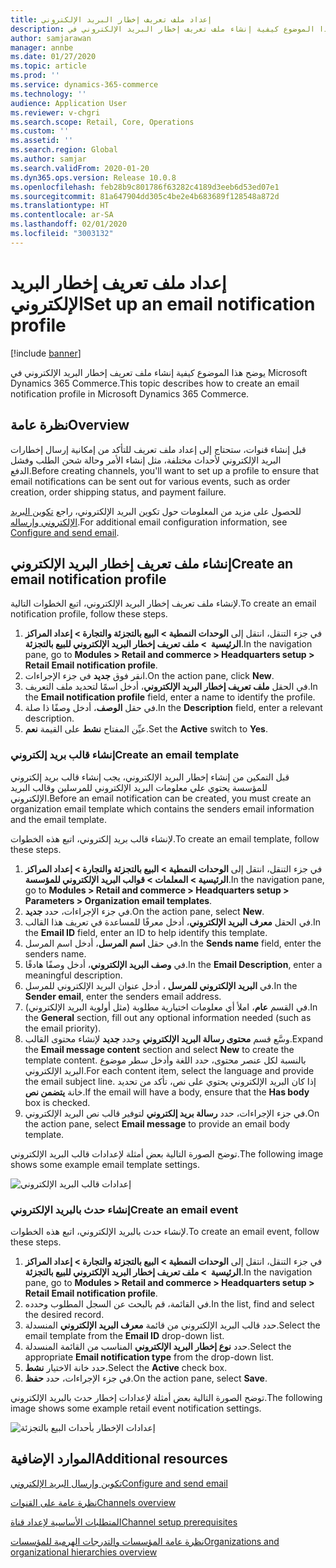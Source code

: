```yaml
---
title: إعداد ملف تعريف إخطار البريد الإلكتروني
description: يوضح هذا الموضوع كيفية إنشاء ملف تعريف إخطار البريد الإلكتروني في Microsoft Dynamics 365 Commerce.
author: samjarawan
manager: annbe
ms.date: 01/27/2020
ms.topic: article
ms.prod: ''
ms.service: dynamics-365-commerce
ms.technology: ''
audience: Application User
ms.reviewer: v-chgri
ms.search.scope: Retail, Core, Operations
ms.custom: ''
ms.assetid: ''
ms.search.region: Global
ms.author: samjar
ms.search.validFrom: 2020-01-20
ms.dyn365.ops.version: Release 10.0.8
ms.openlocfilehash: feb28b9c801786f63282c4189d3eeb6d53ed07e1
ms.sourcegitcommit: 81a647904dd305c4be2e4b683689f128548a872d
ms.translationtype: HT
ms.contentlocale: ar-SA
ms.lasthandoff: 02/01/2020
ms.locfileid: "3003132"
---
```

# <a name="set-up-an-email-notification-profile"></a><span data-ttu-id="daaf8-103">إعداد ملف تعريف إخطار البريد الإلكتروني</span><span class="sxs-lookup"><span data-stu-id="daaf8-103">Set up an email notification profile</span></span>


[!include [banner](includes/banner.md)]

<span data-ttu-id="daaf8-104">يوضح هذا الموضوع كيفية إنشاء ملف تعريف إخطار البريد الإلكتروني في Microsoft Dynamics 365 Commerce.</span><span class="sxs-lookup"><span data-stu-id="daaf8-104">This topic describes how to create an email notification profile in Microsoft Dynamics 365 Commerce.</span></span>

## <a name="overview"></a><span data-ttu-id="daaf8-105">نظرة عامة</span><span class="sxs-lookup"><span data-stu-id="daaf8-105">Overview</span></span>

<span data-ttu-id="daaf8-106">قبل إنشاء قنوات، ستحتاج إلى إعداد ملف تعريف للتأكد من إمكانية إرسال إخطارات البريد الإلكتروني لأحداث مختلفة، مثل إنشاء الأمر وحالة شحن الطلب وفشل الدفع.</span><span class="sxs-lookup"><span data-stu-id="daaf8-106">Before creating channels, you'll want to set up a profile to ensure that email notifications can be sent out for various events, such as order creation, order shipping status, and payment failure.</span></span>

<span data-ttu-id="daaf8-107">للحصول على مزيد من المعلومات حول تكوين البريد الإلكتروني، راجع [تكوين البريد الإلكتروني وإرساله](https://docs.microsoft.com/en-us/dynamics365/fin-ops-core/fin-ops/organization-administration/configure-email).</span><span class="sxs-lookup"><span data-stu-id="daaf8-107">For additional email configuration information, see [Configure and send email](https://docs.microsoft.com/en-us/dynamics365/fin-ops-core/fin-ops/organization-administration/configure-email).</span></span>

## <a name="create-an-email-notification-profile"></a><span data-ttu-id="daaf8-108">إنشاء ملف تعريف إخطار البريد الإلكتروني</span><span class="sxs-lookup"><span data-stu-id="daaf8-108">Create an email notification profile</span></span>

<span data-ttu-id="daaf8-109">لإنشاء ملف تعريف إخطار البريد الإلكتروني، اتبع الخطوات التالية.</span><span class="sxs-lookup"><span data-stu-id="daaf8-109">To create an email notification profile, follow these steps.</span></span>

1. <span data-ttu-id="daaf8-110">في جزء التنقل، انتقل إلى **الوحدات النمطية \> البيع بالتجزئة والتجارة \> إعداد المراكز الرئيسية ‬ \> ملف تعريف إخطار البريد الإلكتروني للبيع بالتجزئة**‬.</span><span class="sxs-lookup"><span data-stu-id="daaf8-110">In the navigation pane, go to **Modules \> Retail and commerce \> Headquarters setup \> Retail Email notification profile**.</span></span>
1. <span data-ttu-id="daaf8-111">انقر فوق **جديد** في جزء الإجراءات.</span><span class="sxs-lookup"><span data-stu-id="daaf8-111">On the action pane, click **New**.</span></span>
1. <span data-ttu-id="daaf8-112">في الحقل **ملف تعريف إخطار البريد الإلكتروني**، أدخل اسمًا لتحديد ملف التعريف.</span><span class="sxs-lookup"><span data-stu-id="daaf8-112">In the **Email notification profile** field, enter a name to identify the profile.</span></span>
1. <span data-ttu-id="daaf8-113">في حقل **الوصف**، أدخل وصفًا ذا صلة.</span><span class="sxs-lookup"><span data-stu-id="daaf8-113">In the **Description** field, enter a relevant description.</span></span>
1. <span data-ttu-id="daaf8-114">عيِّن المفتاح **نشط** على القيمة **نعم**.</span><span class="sxs-lookup"><span data-stu-id="daaf8-114">Set the **Active** switch to **Yes**.</span></span>

### <a name="create-an-email-template"></a><span data-ttu-id="daaf8-115">إنشاء قالب بريد إلكتروني</span><span class="sxs-lookup"><span data-stu-id="daaf8-115">Create an email template</span></span>

<span data-ttu-id="daaf8-116">قبل التمكين من إنشاء إخطار البريد الإلكتروني، يجب إنشاء قالب بريد إلكتروني للمؤسسة يحتوي علي معلومات البريد الإلكتروني للمرسلين وقالب البريد الإلكتروني.</span><span class="sxs-lookup"><span data-stu-id="daaf8-116">Before an email notification can be created, you must create an organization email template which contains the senders email information and the email template.</span></span>

<span data-ttu-id="daaf8-117">لإنشاء قالب بريد إلكتروني، اتبع هذه الخطوات.</span><span class="sxs-lookup"><span data-stu-id="daaf8-117">To create an email template, follow these steps.</span></span>

1. <span data-ttu-id="daaf8-118">في جزء التنقل، انتقل إلى **الوحدات النمطية \> البيع بالتجزئة والتجارة \> إعداد المراكز الرئيسية \> المعلمات \> قوالب البريد الإلكتروني للمؤسسة**.</span><span class="sxs-lookup"><span data-stu-id="daaf8-118">In the navigation pane, go to **Modules \> Retail and commerce \> Headquarters setup \> Parameters \> Organization email templates**.</span></span>
1. <span data-ttu-id="daaf8-119">في جزء الإجراءات، حدد **جديد**.</span><span class="sxs-lookup"><span data-stu-id="daaf8-119">On the action pane, select **New**.</span></span>
1. <span data-ttu-id="daaf8-120">في الحقل **معرف البريد الإلكتروني**، أدخل معرفًا للمساعدة في تعريف هذا القالب.</span><span class="sxs-lookup"><span data-stu-id="daaf8-120">In the **Email ID** field, enter an ID to help identify this template.</span></span>
1. <span data-ttu-id="daaf8-121">في حقل **اسم المرسل**، أدخل اسم المرسل‏‎.</span><span class="sxs-lookup"><span data-stu-id="daaf8-121">In the **Sends name** field, enter the senders name.</span></span>
1. <span data-ttu-id="daaf8-122">في **وصف البريد الإلكتروني**، أدخل وصفًا هادفًا.</span><span class="sxs-lookup"><span data-stu-id="daaf8-122">In the **Email Description**, enter a meaningful description.</span></span>
1. <span data-ttu-id="daaf8-123">في **‏‫البريد الإلكتروني للمرسل‬** ، أدخل عنوان البريد الإلكتروني للمرسل.</span><span class="sxs-lookup"><span data-stu-id="daaf8-123">In the **Sender email**, enter the senders email address.</span></span>
1. <span data-ttu-id="daaf8-124">في القسم **عام**، املأ أي معلومات اختيارية مطلوبة (مثل أولوية البريد الإلكتروني).</span><span class="sxs-lookup"><span data-stu-id="daaf8-124">In the **General** section, fill out any optional information needed (such as the email priority).</span></span>
1. <span data-ttu-id="daaf8-125">وسَّع قسم **محتوى رسالة البريد الإلكتروني** وحدد **جديد** لإنشاء محتوى القالب.</span><span class="sxs-lookup"><span data-stu-id="daaf8-125">Expand the **Email message content** section and select **New** to create the template content.</span></span> <span data-ttu-id="daaf8-126">بالنسبة لكل عنصر محتوى، حدد اللغة وأدخل سطر موضوع البريد الإلكتروني.</span><span class="sxs-lookup"><span data-stu-id="daaf8-126">For each content item, select the language and provide the email subject line.</span></span> <span data-ttu-id="daaf8-127">إذا كان البريد الإلكتروني يحتوي على نص، تأكد من تحديد خانة **‏‫يتضمن نص‬**.</span><span class="sxs-lookup"><span data-stu-id="daaf8-127">If the email will have a body, ensure that the **Has body** box is checked.</span></span>
1. <span data-ttu-id="daaf8-128">في جزء الإجراءات، حدد **رسالة بريد إلكتروني** لتوفير قالب نص البريد الإلكتروني.</span><span class="sxs-lookup"><span data-stu-id="daaf8-128">On the action pane, select **Email message** to provide an email body template.</span></span>

<span data-ttu-id="daaf8-129">توضح الصورة التالية بعض أمثلة لإعدادات قالب البريد الإلكتروني.</span><span class="sxs-lookup"><span data-stu-id="daaf8-129">The following image shows some example email template settings.</span></span>

![إعدادات قالب البريد الإلكتروني](media/email-template.png)

### <a name="create-an-email-event"></a><span data-ttu-id="daaf8-131">إنشاء حدث بالبريد الإلكتروني</span><span class="sxs-lookup"><span data-stu-id="daaf8-131">Create an email event</span></span>

<span data-ttu-id="daaf8-132">لإنشاء حدث بالبريد الإلكتروني، اتبع هذه الخطوات.</span><span class="sxs-lookup"><span data-stu-id="daaf8-132">To create an email event, follow these steps.</span></span>

1. <span data-ttu-id="daaf8-133">في جزء التنقل، انتقل إلى **الوحدات النمطية \> البيع بالتجزئة والتجارة \> إعداد المراكز الرئيسية ‬ \> ملف تعريف إخطار البريد الإلكتروني للبيع بالتجزئة**‬.</span><span class="sxs-lookup"><span data-stu-id="daaf8-133">In the navigation pane, go to **Modules \> Retail and commerce \> Headquarters setup \> Retail Email notification profile**.</span></span>
1. <span data-ttu-id="daaf8-134">في القائمة، قم بالبحث عن السجل المطلوب وحدده.</span><span class="sxs-lookup"><span data-stu-id="daaf8-134">In the list, find and select the desired record.</span></span> 
1. <span data-ttu-id="daaf8-135">حدد قالب البريد الإلكتروني من قائمة **معرف البريد الإلكتروني** المنسدلة.</span><span class="sxs-lookup"><span data-stu-id="daaf8-135">Select the email template from the **Email ID** drop-down list.</span></span>
1. <span data-ttu-id="daaf8-136">حدد **نوع إخطار البريد الإلكتروني** المناسب من القائمة المنسدلة.</span><span class="sxs-lookup"><span data-stu-id="daaf8-136">Select the appropriate **Email notification type** from the drop-down list.</span></span>
1. <span data-ttu-id="daaf8-137">حدد خانة الاختيار **نشط**.</span><span class="sxs-lookup"><span data-stu-id="daaf8-137">Select the **Active** check box.</span></span>
1. <span data-ttu-id="daaf8-138">في جزء الإجراءات، حدد **حفظ**.</span><span class="sxs-lookup"><span data-stu-id="daaf8-138">On the action pane, select **Save**.</span></span>

<span data-ttu-id="daaf8-139">توضح الصورة التالية بعض أمثلة لإعدادات إخطار حدث بالبريد الإلكتروني.</span><span class="sxs-lookup"><span data-stu-id="daaf8-139">The following image shows some example retail event notification settings.</span></span>

![إعدادات الإخطار بأحداث البيع بالتجزئة](media/email-notification-profile.png)

## <a name="additional-resources"></a><span data-ttu-id="daaf8-141">الموارد الإضافية</span><span class="sxs-lookup"><span data-stu-id="daaf8-141">Additional resources</span></span>

[<span data-ttu-id="daaf8-142">تكوين وإرسال البريد الإلكتروني</span><span class="sxs-lookup"><span data-stu-id="daaf8-142">Configure and send email</span></span>](https://docs.microsoft.com/en-us/dynamics365/fin-ops-core/fin-ops/organization-administration/configure-email)

[<span data-ttu-id="daaf8-143">نظرة عامة على القنوات</span><span class="sxs-lookup"><span data-stu-id="daaf8-143">Channels overview</span></span>](channels-overview.md)

[<span data-ttu-id="daaf8-144">المتطلبات الأساسية‬ لإعداد قناة</span><span class="sxs-lookup"><span data-stu-id="daaf8-144">Channel setup prerequisites</span></span>](channels-prerequisites.md)

[<span data-ttu-id="daaf8-145">نظرة عامة المؤسسات والتدرجات الهرمية للمؤسسات</span><span class="sxs-lookup"><span data-stu-id="daaf8-145">Organizations and organizational hierarchies overview</span></span>](../fin-ops-core/fin-ops/organization-administration/organizations-organizational-hierarchies.md?toc=/dynamics365/commerce/toc.json)
